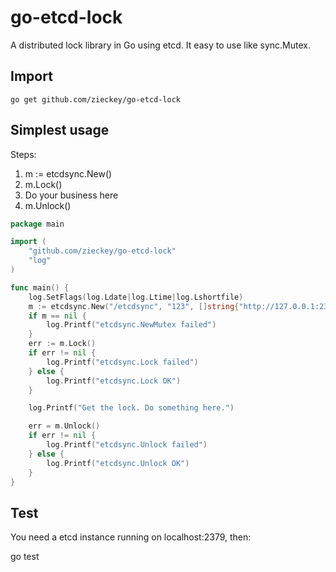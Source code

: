 # go-etcd-lock
A distributed lock library in Go using etcd. It easy to use like sync.Mutex.

## Import
    
    go get github.com/zieckey/go-etcd-lock

## Simplest usage

Steps:

1. m := etcdsync.New()
2. m.Lock()
3. Do your business here
4. m.Unlock()

```go
package main

import (
	"github.com/zieckey/go-etcd-lock"
	"log"
)

func main() {
	log.SetFlags(log.Ldate|log.Ltime|log.Lshortfile)
	m := etcdsync.New("/etcdsync", "123", []string{"http://127.0.0.1:2379"})
	if m == nil {
		log.Printf("etcdsync.NewMutex failed")
	}
	err := m.Lock()
	if err != nil {
		log.Printf("etcdsync.Lock failed")
	} else {
		log.Printf("etcdsync.Lock OK")
	}

	log.Printf("Get the lock. Do something here.")

	err = m.Unlock()
	if err != nil {
		log.Printf("etcdsync.Unlock failed")
	} else {
		log.Printf("etcdsync.Unlock OK")
	}
}

```

## Test

You need a etcd instance running on localhost:2379, then:

 go test